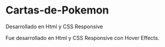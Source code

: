 # Cartas-de-Pokemon
Desarrollado en Html y CSS Responsive

Fue desarrollado en Html y CSS Responsive con Hover Effects.
